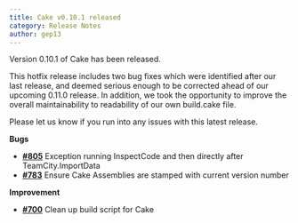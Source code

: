 ```yaml
---
title: Cake v0.10.1 released
category: Release Notes
author: gep13
---
```


Version 0.10.1 of Cake has been released.

This hotfix release includes two bug fixes which were identified after our last release, and deemed serious enough to be corrected ahead of our upcoming 0.11.0 release.  In addition, we took the opportunity to improve the overall maintainability to readability of our own build.cake file.

Please let us know if you run into any issues with this latest release.

<!--excerpt-->

__Bugs__

- [__#805__](https://github.com/cake-build/cake/issues/805) Exception running InspectCode and then directly after TeamCity.ImportData
- [__#783__](https://github.com/cake-build/cake/issues/783) Ensure Cake Assemblies are stamped with current version number

__Improvement__

- [__#700__](https://github.com/cake-build/cake/issues/700) Clean up build script for Cake

